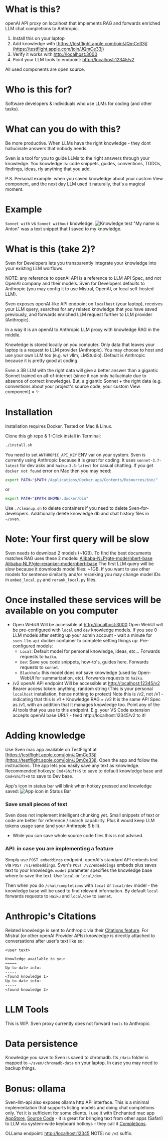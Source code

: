 

# What is this?
openAI API proxy on localhost that implements RAG and forwards enriched LLM chat completions to Anthropic.

1. Install this on your laptop
2. Add knowledge with [https://testflight.apple.com/join/JQmCe33j](https://testflight.apple.com/join/JQmCe33j)
3. Verify it works with [http://localhost:3000](http://localhost:3000)
4. Point your LLM tools to endpoint: [http://localhost:12345/v2](http://localhost:12345/v2)

All used components are open source.

# Who is this for?
Software developers & individuals who use LLMs for coding (and other tasks).


# What can you do with this?
Be more productive.
When LLMs have the right knowledge - they dont hallucinate answers that nobody needs.

Sven is a tool for you to guide LLMs to the right answers through your knowledge.
You knowledge is: code snippets, guides, conventions, TODOs, findings, ideas, rly anything that you add.

P.S.
Personal example: when you saved knowledge about your custom View component, and the next day LLM used it naturally, that's a magical moment.


# Example
`Sonnet with` vs `Sonnet without` knowledge.
![Knowledge test](my-name.png)
"My name is Anton" was a text snippet that I saved to my knowledge.


# What is this (take 2)?
Sven for Developers lets you transparently integrate your knowledge into your existing LLM worflows.

NOTE: any reference to openAI API is a reference to LLM API Spec, and not OpenAI company and their models. Sven for Developers defaults to Anthropic (you may config it to use Mistral, OpenAI, or local self-hosted LLM).

Sven exposes openAI-like API endpoint on `localhost` (your laptop), receives your LLM query, searches for any related knowledge that you have saved previously, and forwards enriched LLM request further to LLM provider (Anthropic).

In a way it is an openAI to Anthropic LLM proxy with knowledge RAG in the middle.

Knowledge is stored locally on you computer. Only data that leaves your laptop is a request to LLM provider (Anthropic).
You may choose to host and use your own LLM too (e.g. w/ vllm, LMStudio). Default is Anthropic because it is pretty good at coding.

Even a 3B LLM with the right data will give a better answer than a gigantic Sonnet trained on all-of-internet (since it can only hallucinate due to absence of correct knowledge).
But, a gigantic Sonnet + the right data (e.g. conventions about your project's source code, your custom View component) = ✨



# Installation
Installation requires Docker.
Tested on Mac & Linux.

Clone this gh repo & 1-Click install in Terminal:
```bash
./install.sh
```

You need to set `ANTHROPIC_API_KEY` ENV var on your system. Sven is currently using Anthropic because it is great for coding. It uses `sonnet-3.7-latest` for dev asks and `haiku-3.5-latest` for casual chatting.
If you get `docker not found` error on Mac then you may need:
```bash
export PATH="$PATH:/Applications/Docker.app/Contents/Resources/bin/"
```
or
```bash
export PATH="$PATH:$HOME/.docker/bin"
```

Use `./cleanup.sh` to delete containers if you need to delete Sven-for-developers.
Additionally delete knowledge db and chat history files in `~/sven`.


# Note: Your first query will be slow
Sven needs to download 2 models (~1GB).
To find the best documents matches RAG uses these 2 models:
[Alibaba-NLP/gte-modernbert-base](https://huggingface.co/Alibaba-NLP/gte-modernbert-base)
[Alibaba-NLP/gte-reranker-modernbert-base](https://huggingface.co/Alibaba-NLP/gte-reranker-modernbert-base)
The first LLM query will be slow because it downloads model files: ~1GB.
If you want to use other models for sentence similarity and/or reranking you may change model IDs in `embed_local.py` and `rerank_local.py` files.


# Once installed these services will be available on you computer
- Open WebUI
	Will be accessible at [http://localhost:3000](http://localhost:3000)
	Open WebUI will be pre-configured with `local` and `dev` knowledge models. If you see 0 LLM models after setting up your admin account - wait a minute for `sven-llm-api` docker container to complete setting things up.
	Pre-configured models:
	- `Local`: Default model for personal knowledge, ideas, etc... Forwards requests to `haiku`.
	- `Dev`: Save you code snippets, how-to's, guides here. Forwards requests to `sonnet`.
	- `Blackhole` this model does not save knowledge (used by Open-WebUI for summarization, etc). Forwards requests to `haiku`.
- /v2 openAI API endpoint
	Will be accessible at [http://localhost:12345/v2](http://localhost:12345/v2)
	Bearer access token: anything, random string (This is your personal `localhost` installation, hence nothing to protect)
	Note this is /v2, not /v1 - indicating that this is v1 + Knowledge RAG = /v2
	It is the same API Spec as /v1, with an addition that it manages knowledge too.
	Point any of the AI tools that you use to this endpoint. E.g. your VS Code extension accepts openAI base URL? - feed http://localhost:12345/v2 to it!


# Adding knowledge
Use Sven mac app available on TestFlight at [https://testflight.apple.com/join/JQmCe33j](https://testflight.apple.com/join/JQmCe33j).
Open the app and follow the instructions. The app lets you easily save any text as knowledge.
Recommended hotkeys: `Cmd+Shift+S` to save to default knowledge base and `Cmd+Shift+D` to save to Dev base.

App's icon in status bar will blink when hotkey pressed and knowledge saved:
![App icon in Status Bar](sven-icon-in-status-bar.png)

### Save small pieces of text
Sven does not implement intelligent chunking yet. 
Small snippets of text or code are better for reference / search capability.
Plus it would keep LLM tokens usage sane (and your Anthropic $ bill).
- While you can save whole source code files this is not advised.

###  API: in case you are implementing a feature
Simply use `POST embeddings` endpoint.
openAI's standard API embeds text via `POST /v1/embeddings`.
Sven's `POST /v2/embeddings` embeds plus saves text to your knowledge.
`model` parameter specifies the knowledge base where to save the text.
Use `local` or `local/dev`.

Then when you do `/chat/completions` with `local` or `local/dev` model - the knowledge base will be used to find relevant information.
By default `local` forwards requests to `Haiku` and `local/dev` to `Sonnet`.


# Anthropic's Citations
Related knowledge is sent to Anthropic via their [Citations feature](https://docs.anthropic.com/en/docs/build-with-claude/citations).
For Mistral (or other openAI Provider APIs) knowledge is directly attached to conversations after user's text like so:
```
<user text>

Knowledge available to you:
=====
Up-to-date info:
-----
<found knowledge 1>
Up-to-date info:
-----
<found knowledge 2>
```


# LLM Tools
This is WIP. Sven proxy currently does not forward `tools` to Anthropic.


# Data persistence
Knowledge you save to Sven is saved to chromadb. Its `/data` folder is mapped to `~/sven/chromadb-data` on your laptop.
In case you may need to backup things.



# Bonus: ollama
Sven-llm-api also exposes ollama http API interface.
This is a minimal implementation that supports listing models and doing chat completions only.
Yet it is sufficient for some clients.
I use it with Enchanted mac app [AppStore](https://apps.apple.com/app/id6474268307), [Source Code](https://github.com/gluonfield/enchanted) - it is great for bringing text from other apps (Safari) to LLM via system-wide keyboard hotkeys - they call it [Completions](https://svenai.com/mighty-workflows-with-less-known-ai-tools/).

OLLama endpoint: [http://localhost:12345](http://localhost:12345)
NOTE: no `/v2` suffix.




